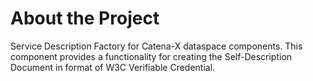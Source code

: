 # About the Project
Service Description Factory for Catena-X dataspace components. This component provides a functionality for creating 
the Self-Description Document in format of W3C Verifiable Credential.